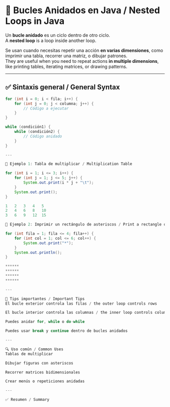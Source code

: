 # 🔁 Bucles Anidados en Java / Nested Loops in Java

Un **bucle anidado** es un ciclo dentro de otro ciclo.  
A **nested loop** is a loop inside another loop.

Se usan cuando necesitas repetir una acción **en varias dimensiones**, como imprimir una tabla, recorrer una matriz, o dibujar patrones.  
They are useful when you need to repeat actions **in multiple dimensions**, like printing tables, iterating matrices, or drawing patterns.

---

## ✅ Sintaxis general / General Syntax

```java
for (int i = 0; i < fila; i++) {
    for (int j = 0; j < columna; j++) {
        // Código a ejecutar
    }
}

while (condición1) {
    while (condición2) {
        // Código anidado
    }
}

---

🔹 Ejemplo 1: Tabla de multiplicar / Multiplication Table

for (int i = 1; i <= 3; i++) {
    for (int j = 1; j <= 5; j++) {
        System.out.print(i * j + "\t");
    }
    System.out.print();
}

1	2	3	4	5
2	4	6	8	10
3	6	9	12	15

🔹 Ejemplo 2: Imprimir un rectángulo de asteriscos / Print a rectangle of asterisks

for (int fila = 1; fila <= 4; fila++) {
    for (int col = 1; col <= 6; col++) {
        System.out.print("*");
    }
    System.out.println();
}

******
******
******
******

---

🧠 Tips importantes / Important Tips
El bucle exterior controla las filas / the outer loop controls rows

El bucle interior controla las columnas / the inner loop controls columns

Puedes anidar for, while o do-while

Puedes usar break y continue dentro de bucles anidados

---

🔍 Uso común / Common Uses
Tablas de multiplicar

Dibujar figuras con asteriscos

Recorrer matrices bidimensionales

Crear menús o repeticiones anidadas

---

✅ Resumen / Summary
